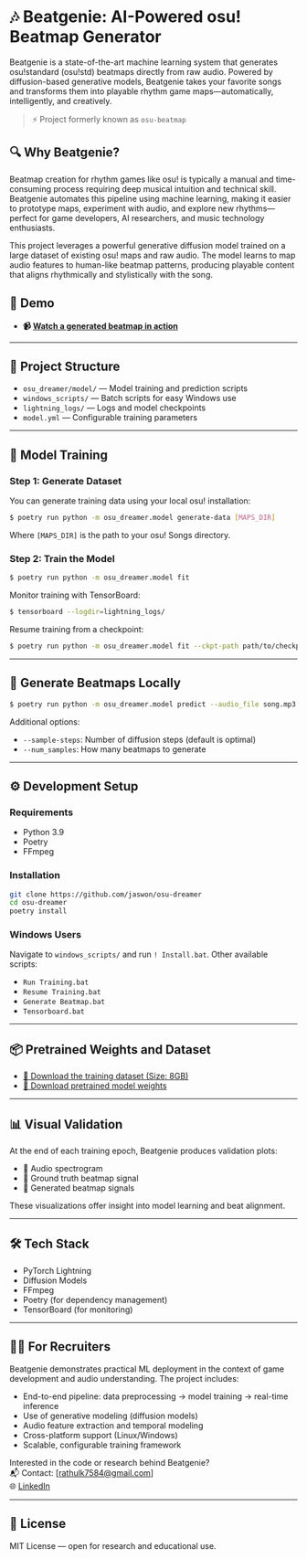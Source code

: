 # 🎶 Beatgenie: AI-Powered osu! Beatmap Generator

Beatgenie is a state-of-the-art machine learning system that generates osu!standard (osu!std) beatmaps directly from raw audio. Powered by diffusion-based generative models, Beatgenie takes your favorite songs and transforms them into playable rhythm game maps—automatically, intelligently, and creatively.

> ⚡ Project formerly known as `osu-beatmap`

## 🔍 Why Beatgenie?

Beatmap creation for rhythm games like osu! is typically a manual and time-consuming process requiring deep musical intuition and technical skill. Beatgenie automates this pipeline using machine learning, making it easier to prototype maps, experiment with audio, and explore new rhythms—perfect for game developers, AI researchers, and music technology enthusiasts.

This project leverages a powerful generative diffusion model trained on a large dataset of existing osu! maps and raw audio. The model learns to map audio features to human-like beatmap patterns, producing playable content that aligns rhythmically and stylistically with the song.

## 🎥 Demo

- **📹 [Watch a generated beatmap in action](https://drive.google.com/drive/folders/1qbL3JJkcii7D63Ne_oPtwUFyV6pn6Gj6?usp=sharing)**

---

## 📁 Project Structure

- `osu_dreamer/model/` — Model training and prediction scripts
- `windows_scripts/` — Batch scripts for easy Windows use
- `lightning_logs/` — Logs and model checkpoints
- `model.yml` — Configurable training parameters

---

## 🧠 Model Training

### Step 1: Generate Dataset
You can generate training data using your local osu! installation:

```bash
$ poetry run python -m osu_dreamer.model generate-data [MAPS_DIR]
```

Where `[MAPS_DIR]` is the path to your osu! Songs directory.

### Step 2: Train the Model

```bash
$ poetry run python -m osu_dreamer.model fit
```

Monitor training with TensorBoard:

```bash
$ tensorboard --logdir=lightning_logs/
```

Resume training from a checkpoint:

```bash
$ poetry run python -m osu_dreamer.model fit --ckpt-path path/to/checkpoint.ckpt
```

---

## 🎯 Generate Beatmaps Locally

```bash
$ poetry run python -m osu_dreamer.model predict --audio_file song.mp3 --model_path model.ckpt --num_samples 3 --title "Song Title" --artist "Artist Name"
```

Additional options:

- `--sample-steps`: Number of diffusion steps (default is optimal)
- `--num_samples`: How many beatmaps to generate

---

## ⚙️ Development Setup

### Requirements

- Python 3.9  
- Poetry  
- FFmpeg  

### Installation

```bash
git clone https://github.com/jaswon/osu-dreamer
cd osu-dreamer
poetry install
```

### Windows Users

Navigate to `windows_scripts/` and run `! Install.bat`. Other available scripts:

- `Run Training.bat`
- `Resume Training.bat`
- `Generate Beatmap.bat`
- `Tensorboard.bat`

---

## 📦 Pretrained Weights and Dataset

- [📂 Download the training dataset (Size: 8GB)](http://jet1.artiom.me:9008/8gb.zip)
- [📅 Download pretrained model weights](https://drive.google.com/drive/folders/1hKSQ5Zy6o3Jc0vfC8sJqz94O-cT3LBkn?usp=sharing)

---

## 📊 Visual Validation

At the end of each training epoch, Beatgenie produces validation plots:

- 🎵 Audio spectrogram  
- 🧹 Ground truth beatmap signal  
- 🤖 Generated beatmap signals  

These visualizations offer insight into model learning and beat alignment.

---

## 🛠️ Tech Stack

- PyTorch Lightning  
- Diffusion Models  
- FFmpeg  
- Poetry (for dependency management)  
- TensorBoard (for monitoring)  

---

## 👨‍💼 For Recruiters

Beatgenie demonstrates practical ML deployment in the context of game development and audio understanding. The project includes:

- End-to-end pipeline: data preprocessing → model training → real-time inference  
- Use of generative modeling (diffusion models)  
- Audio feature extraction and temporal modeling  
- Cross-platform support (Linux/Windows)  
- Scalable, configurable training framework  

Interested in the code or research behind Beatgenie?  
📬 Contact: [rathulk7584@gmail.com]  
🌐 [LinkedIn](https://www.linkedin.com/in/athulkrishnarenjith/)

---

## 📜 License

MIT License — open for research and educational use.


